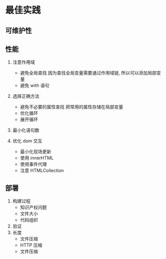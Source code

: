 # 最佳实践

## 可维护性

## 性能

1. 注意作用域

   - 避免全局查找
     因为查找全局变量需要通过作用域链, 所以可以添加局部变量
   - 避免 with 语句

2. 选择正确方法
   - 避免不必要的属性查找
     把常用的属性存储在局部变量
   - 优化循环
   - 展开循环
3. 最小化语句数
4. 优化 dom 交互
   - 最小化现场更新
   - 使用 innerHTML
   - 使用事件代理
   - 注意 HTMLCollection

## 部署

1. 构建过程
   - 知识产权问题
   - 文件大小
   - 代码组织
2. 验证
3. 长度
   - 文件压缩
   - HTTP 压缩
   - 文件压缩
